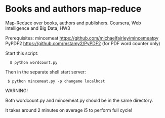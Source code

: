 Books and authors map-reduce
================

Map-Reduce over books, authors and publishers. Coursera, Web Intelligence and Big Data, HW3

Prerequisites:
mincemeat https://github.com/michaelfairley/mincemeatpy
PyPDF2 https://github.com/mstamy2/PyPDF2 (for PDF word counter only)

Start this script:

      $ python wordcount.py

Then in the separate shell start server:

     $ python mincemeat.py -p changeme localhost


WARNING!

Both wordcount.py and mincemeat.py should be in the same directory.

It takes around 2 minutes on average i5 to perform full cycle!
